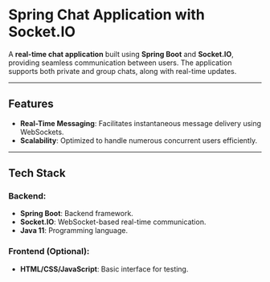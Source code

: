 # Spring Chat Application with Socket.IO

A **real-time chat application** built using **Spring Boot** and **Socket.IO**, providing seamless communication between users. The application supports both private and group chats, along with real-time updates.

---

## Features
- **Real-Time Messaging**: Facilitates instantaneous message delivery using WebSockets.
- **Scalability**: Optimized to handle numerous concurrent users efficiently.

---

## Tech Stack
### Backend:
- **Spring Boot**: Backend framework.
- **Socket.IO**: WebSocket-based real-time communication.
- **Java 11**: Programming language.

### Frontend (Optional):

- **HTML/CSS/JavaScript**: Basic interface for testing.
